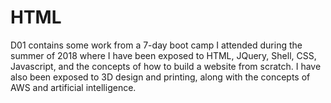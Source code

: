 # HTML
D01 contains some work from a 7-day boot camp I attended during the summer of 2018 where I have been exposed to HTML, JQuery, Shell, CSS, Javascript, and the concepts of how to build a website from scratch. 
I have also been exposed to 3D design and printing, along with the concepts of AWS and artificial intelligence. 
 
